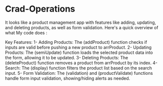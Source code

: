 # Crad-Operations


It looks like a product management app with features like adding, updating, and deleting products, as well as form validation. Here's a quick overview of what My code does :

Key Features:
1- Adding Products:
  The (addProduct) function checks if inputs are valid before pushing a new product to arrProduct.
2- Updating Products: The (semiUpdate) function loads the selected product data into the form, allowing it to be updated.
3- Deleting Products: The (deleteProduct) function removes a product from arrProduct by its index.
4- Search: The (display) function filters the product list based on the search input.
5- Form Validation: The (validation) and (productValidate) functions handle form input validation, showing/hiding alerts as needed.

